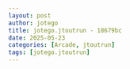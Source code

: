 ```yaml
---
layout: post
author: jotego
title: jotego.jtoutrun - 18679bc
date: 2025-05-23
categories: [Arcade, jtoutrun]
tags: [jotego.jtoutrun]
---
```


